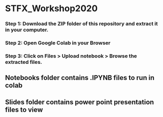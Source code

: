 # STFX_Workshop2020
### Step 1: Download the ZIP folder of this repository and extract it in your computer.
### Step 2: Open Google Colab in your Browser
### Step 3: Click on Files > Upload notebook > Browse the extracted files.


## Notebooks folder contains .IPYNB files to run in colab

## Slides folder contains power point presentation files to view
